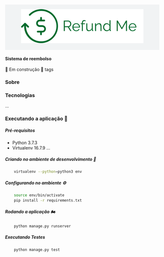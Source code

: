 <div style='background-color:#f1f3f4' align='center'>
    <h1 align='center' style="margin: 0px;padding:0">
        <img alt="Application Logo" src='./assets/logo2.png' style='margin:15px;padding:0'>
    </h1>
</div>

#### Sistema de reembolso
:construction: Em construção :construction:
tags

### Sobre
### Tecnologias
...

### Executando a aplicação :rocket:
##### Pré-requisitos
* Python 3.7.3
* Virtualenv 16.7.9
...
##### Criando no ambiente de desenvolvimento :hammer:
```bash
    virtualenv --python=python3 env
```
##### Configurando no ambiente :gear:
```bash
    source env/bin/activate
    pip install -r requirements.txt
```
##### Rodando a aplicação :motorcycle:
```bash
    python manage.py runserver
```
##### Executando Testes
```bash
    python manage.py test
```